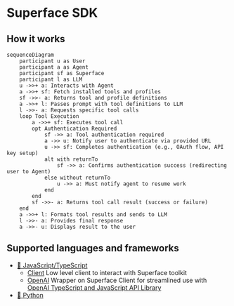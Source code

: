 # Superface SDK

## How it works

```mermaid
sequenceDiagram
    participant u as User
    participant a as Agent
    participant sf as Superface
    participant l as LLM
    u ->>+ a: Interacts with Agent
    a ->>+ sf: Fetch installed tools and profiles
    sf ->>- a: Returns tool and profile definitions
    a ->>+ l: Passes prompt with tool definitions to LLM
    l ->>- a: Requests specific tool calls
    loop Tool Execution
        a ->>+ sf: Executes tool call
        opt Authentication Required
            sf ->> a: Tool authentication required
            a ->> u: Notify user to authenticate via provided URL
            u ->> sf: Completes authentication (e.g., OAuth flow, API key setup)
            alt with returnTo
                sf ->> a: Confirms authentication success (redirecting user to Agent)
            else without returnTo
                u ->> a: Must notify agent to resume work
            end
        end
        sf ->>- a: Returns tool call result (success or failure)
    end
    a ->>+ l: Formats tool results and sends to LLM
    l ->>- a: Provides final response
    a ->>- u: Displays result to the user
```

## Supported languages and frameworks

* [🦄 JavaScript/TypeScript](./typescript/)
  * [Client](./typescript/src/client/) Low level client to interact with Superface toolkit
  * [OpenAI](./typescript/src/openai/) Wrapper on Superface Client for streamlined use with [OpenAI TypeScript and JavaScript API Library](https://github.com/openai/openai-node)
* [🐍 Python](./python/)
